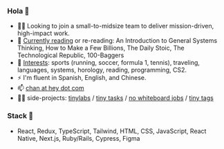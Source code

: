### Hola 👋

- 👨‍💻  Looking to join a small-to-midsize team to deliver mission-driven, high-impact work.
- 🌱  [Currently reading](https://www.middlekid.io/readings) or re-reading: An Introduction to General Systems Thinking, How to Make a Few Billions, The Daily Stoic, The Technological Republic, 100-Baggers
- 💬  [Interests](https://www.middlekid.io/): sports (running, soccer, formula 1, tennis), traveling, languages, systems, horology, reading, programming, CS2.
- ⚡️ I'm fluent in Spanish, English, and Chinese.
- 📫  [chan at hey dot com](chan@hey.com)
- 👨‍💻 side-projects: [tinylabs](https://www.tinylabs.cc/) / [tiny tasks](https://chromewebstore.google.com/detail/tiny-tasks-a-modern-to-do/lffhhelhehdcodfahohelkbfmaneiglg) / [no whiteboard jobs](https://www.nowhiteboardjobs.xyz/) / [tiny tags](https://chromewebstore.google.com/detail/tiny-tags-instant-query-p/adjhigahlbnjoiaoaoignnhfablfcoba?utm_source=tinylabs)

### Stack 🥞
- React, Redux, TypeScript, Tailwind, HTML, CSS, JavaScript, React Native, Next.js, Ruby/Rails, Cypress, Figma

<!--
**rchrdchn/rchrdchn** is a ✨ _special_ ✨ repository because its `README.md` (this file) appears on your GitHub profile.

Here are some ideas to get you started:

- 🔭 I’m currently working on ...
- 🌱 I’m currently learning ...
- 👯 I’m looking to collaborate on ...
- 🤔 I’m looking for help with ...
- 💬 Ask me about ...
- 📫 How to reach me: ...
- 😄 Pronouns: ...
- ⚡ Fun fact: ...
-->
